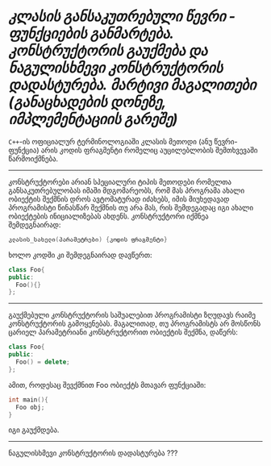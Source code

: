 # **_კლასის განსაკუთრებული წევრი - ფუნქციების განმარტება. კონსტრუქტორის გაუქმება და ნაგულისხმევი კონსტრუქტორის დადასტურება. მარტივი მაგალითები (განაცხადების დონეზე, იმპლემენტაციის გარეშე)_**

```C++```-ის ოფიციალურ ტერმინოლოგიაში კლასის მეთოდი (ანუ წევრი-ფუნქცია) არის კოდის ფრაგმენტი რომელიც აუცილებლობის შემთხვევაში წარმოიქმნება. 
___
კონსტრუქტორები არიან სპეციალური ტიპის მეთოდები რომელთა განსაკუთრებულობას იმაში მდგომარეობს, რომ მას პროგრამა ახალი ობიექტის შექმნის დროს ავტომატურად იძახებს, იმის მიუხედავად პროგრამისტი წინასწარ შექმნის თუ არა მას, რის შემდეგადაც იგი ახალი ობიექტების ინიციალიზებას ახდენს.
კონსტრუქტორი იქმნეა შემდეგნაირად:
```cpp
კლასის_სახელი(პარამეტრები) {კოდის ფრაგმენტი}
```
ხოლო კოდში კი შემდეგნაირად დავწერთ:
```cpp
class Foo{
public:
  Foo(){}
};
```
___
გაუქმებული კონსტრუქტორის საშუალებით პროგრამისტი ზღუდავს რაიმე კონსტრუქტორის გამოყენებას. მაგალითად, თუ პროგრამისტს არ მოსწონს ცარიელ პარამეტრიანი კონსტრუქტორით ობიექტის შექმნა, დაწერს:
```cpp
class Foo{
public:
  Foo() = delete;
};
```
ამით, როდესაც შევქმნით Foo ობიექტს მთავარ ფუნქციაში:
```cpp
int main(){
  Foo obj;
}
```
იგი გაუქმდება.
___
ნაგულისხმევი კონსტრუქტორის დადასტურება ???
